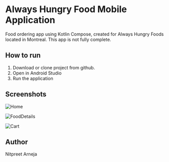 # Always Hungry Food Mobile Application

Food ordering app using Kotlin Compose, created for Always Hungry Foods located in Montreal. 
This app is not fully complete. 


## How to run

1. Download or clone project from github.
2. Open in Android Studio
3. Run the application

## Screenshots
![Home](https://github.com/NitpreetA/AlwaysHungryFoods/assets/98350822/a53a87c4-4348-4779-a2b3-c6f8254e52e1)

![FoodDetails](https://github.com/NitpreetA/AlwaysHungryFoods/assets/98350822/75da7179-c693-4189-aa18-28fa8c0c21f2)

![Cart](https://github.com/NitpreetA/AlwaysHungryFoods/assets/98350822/973a7a3b-d752-454c-8eed-aa6813fb0e51)

## Author
Nitpreet Arneja
